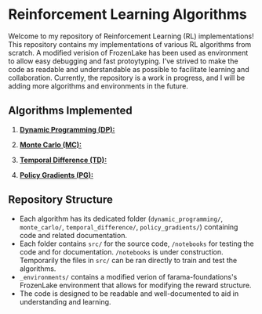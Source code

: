 # Reinforcement Learning Algorithms

Welcome to my repository of Reinforcement Learning (RL) implementations! This repository contains my implementations of various RL algorithms from scratch. A modified verision of FrozenLake has been used as environment to allow easy debugging and fast protoytyping. I've strived to make the code as readable and understandable as possible to facilitate learning and collaboration. Currently, the repository is a work in progress, and I will be adding more algorithms and environments in the future.

## Algorithms Implemented

1. [**Dynamic Programming (DP):**](dynamic_programming/)
   <!-- - Description: DP applied using a determinstic policy to FrozenLake. -->

2. [**Monte Carlo (MC):**](monte_carlo/)
   <!-- - Description: MC applied using a determinstic policy to FrozenLake. -->

3. [**Temporal Difference (TD):**](temporal_difference/)
   <!-- - Description: TD applied using a determinstic policy to FrozenLake. -->

4. [**Policy Gradients (PG):**](policy_gradients/)
   <!-- - Description: PG applied using a determinstic policy to FrozenLake. -->

## Repository Structure

- Each algorithm has its dedicated folder (`dynamic_programming/`, `monte_carlo/`, `temporal_difference/`, `policy_gradients/`) containing code and related documentation.
- Each folder contains `src/` for the source code, `/notebooks` for testing the code and for documentation. `/notebooks` is under construction. Temporarily the files in `src/` can be ran directly to train and test the algorithms.
- `_environments/` contains a modified verion of farama-foundations's FrozenLake environment that allows for modifying the reward structure.
- The code is designed to be readable and well-documented to aid in understanding and learning.

<!-- ## Getting Started

1. Clone this repository to your local machine:

   ```bash
   git clone https://github.com/yourusername/your-repo-name.git -->
